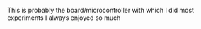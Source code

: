 This is probably the board/microcontroller with which I did most experiments
I always enjoyed so much
